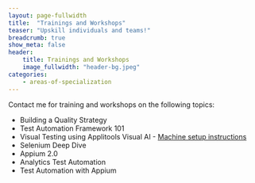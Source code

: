 ```yaml
---
layout: page-fullwidth
title:  "Trainings and Workshops"
teaser: "Upskill individuals and teams!"
breadcrumb: true
show_meta: false
header:
    title: Trainings and Workshops
    image_fullwidth: "header-bg.jpeg"
categories:
    - areas-of-specialization
---
```


Contact me for training and workshops on the following topics:
* Building a Quality Strategy
* Test Automation Framework 101
* Visual Testing using Applitools Visual AI - <a href="https://anandbagmar.github.io/assets/pdfs/GettingStartedWithVisualAI-Workshop.pdf" target="_blank">Machine setup instructions</a>
* Selenium Deep Dive
* Appium 2.0
* Analytics Test Automation
* Test Automation with Appium
